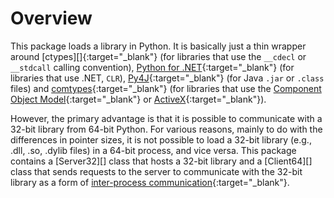 # Overview

This package loads a library in Python. It is basically just a thin wrapper around [ctypes][]{:target="_blank"} (for libraries that use the `__cdecl` or `__stdcall` calling convention), [Python for .NET]{:target="_blank"} (for libraries that use .NET, `CLR`), [Py4J]{:target="_blank"} (for Java `.jar` or `.class` files) and [comtypes]{:target="_blank"} (for libraries that use the [Component Object Model]{:target="_blank"} or [ActiveX]{:target="_blank"}).

However, the primary advantage is that it is possible to communicate with a 32-bit library from 64-bit Python. For various reasons, mainly to do with the differences in pointer sizes, it is not possible to load a 32-bit library (e.g., .dll, .so, .dylib files) in a 64-bit process, and vice versa. This package contains a [Server32][] class that hosts a 32-bit library and a [Client64][] class that sends requests to the server to communicate with the 32-bit library as a form of [inter-process communication]{:target="_blank"}.

[ActiveX]: https://learn.microsoft.com/en-us/windows/win32/com/activex-controls
[Component Object Model]: https://learn.microsoft.com/en-us/windows/win32/com/component-object-model--com--portal
[comtypes]: https://comtypes.readthedocs.io/en/stable/index.html
[inter-process communication]: https://en.wikipedia.org/wiki/Inter-process_communication
[Py4J]: https://www.py4j.org/
[Python for .NET]: https://pythonnet.github.io/
